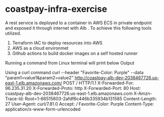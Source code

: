 # coastpay-infra-exercise

A rest service is deployed to a container in AWS ECS in private endpoint and exposed it through internet with Alb . To achieve this following tools utilized.

1) Terraform IAC to deploy resources into AWS
2) AWS as a cloud environmet
3) Github actions to build docker images on a self hosted runner

Running a command from Linux terminal will print below Output

Using a curl command 
curl --header "Favorite-Color: Purple" --data "param1=value1&param2=value2" http://coastpay-alb-dev-2038467726.us-east-1.elb.amazonaws.com/
POST / HTTP/1.1
X-Forwarded-For: 96.235.31.20
X-Forwarded-Proto: http
X-Forwarded-Port: 80
Host: coastpay-alb-dev-2038467726.us-east-1.elb.amazonaws.com
X-Amzn-Trace-Id: Root=1-66515603-2afdf6c446b335934b131585
Content-Length: 27
User-Agent: curl/7.81.0
Accept: */*
Favorite-Color: Purple
Content-Type: application/x-www-form-urlencoded
